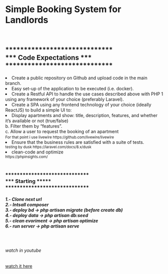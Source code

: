 <h1>Simple Booking System for Landlords</h1>
<br>
<h2>*****************************<br>
    ***   Code Expectations   ***<br>
    *****************************</h2>
    <li>Create a public repository on Github and upload code in the main branch.</li>
    <li>Easy set-up of the application to be executed (i.e. docker).</li>
    <li>Create a Restful API to handle the use cases described above with PHP 1 using any framework
    of your choice (preferably Laravel).</li>
    <li>Create a SPA using any frontend technology of your choice (ideally ReactJS) to build a simple UI to:</li>
    <li>Display apartments and show: title, description, features, and whether it’s available or
    not (true/false)<br>
    b. Filter them by “features”.<br>
    c. Allow a user to request the booking of an apartment<br>
    <small>For that point i use livewire https://github.com/livewire/livewire </small><br>
    <li>Ensure that the business rules are satisfied with a suite of tests.</li>
    <small>testing by dusk https://laravel.com/docs/8.x/dusk</small><br>
    <li>clean-code and optimize</li><small>https://phpinsights.com/</small><br>
<br>
<h3>*****************************<br>
    ***       Starting      *****<br>
    *****************************</h3>
<h5>1.- Clone next url <br>
2.- Intsall composer <br>
3.- deploy bd -> php artisan migrate (before create db)<br>
4.- deploy data -> php artisan db:seed  <br>
5.- clean evoriment -> php artisan  optimize <br>
6.- run server -> php artisan serve </h5>
<br>
<h6>watch in youtube</h6>
<a href="https://www.youtube.com/watch?v=7jFUaa9OTOI">watch it here</a>
